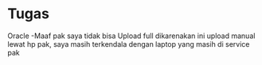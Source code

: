 # Tugas
Oracle
-Maaf pak saya tidak bisa Upload full dikarenakan ini upload manual lewat hp pak, saya masih terkendala dengan laptop yang masih di service pak
